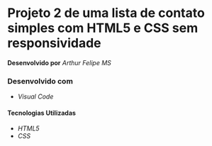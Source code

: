 # Projeto 2 de uma lista de contato simples com HTML5 e CSS sem responsividade

**Desenvolvido por** *Arthur Felipe MS*

### Desenvolvido com
* *Visual Code*

#### Tecnologias Utilizadas
* *HTML5*
* *CSS*
